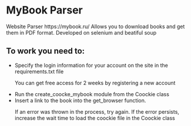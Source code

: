 <h1>MyBook Parser</h1>

<p> Website Parser https://mybook.ru/ 
Allows you to download books and get them in PDF format. Developed on selenium and beatiful soup</p>

<h2>To work you need to:</h2>
<ul>

<li>Specify the login information for your account on the site in the requirements.txt file
<p>You can get free access for 2 weeks by registering a new account</p></li>

<li>Run the create_coocke_mybook module from the Coockie class </li>

<li>Insert a link to the book into the get_browser function.
<p>If an error was thrown in the process, try again. If the error persists, increase the wait time to load the coockie file in the Coockie class</p></li>
</ul>